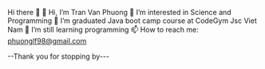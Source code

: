 Hi there 👋
👋 Hi, I’m Tran Van Phuong
👀 I’m interested in Science and Programming
🌱 I’m graduated Java boot camp course at CodeGym Jsc Viet Nam
🌱 I’m still learning programming
📫 How to reach me: phuonglf98@gmail.com

--Thank you for stopping by---
